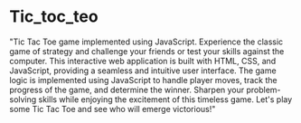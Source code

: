 # Tic_toc_teo
"Tic Tac Toe game implemented using JavaScript. Experience the classic game of strategy and challenge your friends or test your skills against the computer. This interactive web application is built with HTML, CSS, and JavaScript, providing a seamless and intuitive user interface. The game logic is implemented using JavaScript to handle player moves, track the progress of the game, and determine the winner. Sharpen your problem-solving skills while enjoying the excitement of this timeless game. Let's play some Tic Tac Toe and see who will emerge victorious!"
